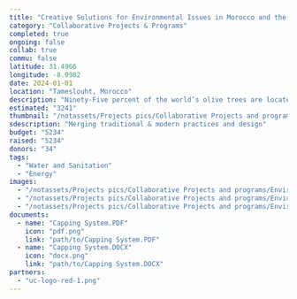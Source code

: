 ```yaml
---
title: "Creative Solutions for Environmental Issues in Morocco and the Mediterranean Region"
category: "Collaborative Projects & Programs"
completed: true
ongoing: false
collab: true
commu: false
latitude: 31.4966
longitude: -8.0982
date: 2024-01-01
location: "Tameslouht, Morocco"
description: "Ninety-Five percent of the world’s olive trees are located in the Mediterranean region. As a result, many municipalities suffer from finding a solution to the wastewater (OWW) produced by olive oil production. The Marrakech-Safi region has additional environmental challenges within the artisanal sector, particularly in Tameslouht. Due to its arid climate, wood is scarce, which forces potters to burn tires to power their kilns. When considering alternative designs for Tameslouht’s pottery sector it is important to consciously merge traditional with modern practice and design. The EnergyXchange case study was the cornerstone of the thesis and the starting point for the development of Tameslouht’s own waste-powered kiln project utilizing methane gas that uses OWW as a substrate for production and solid was  te for combustion."
estimated: "3241"
thumbnail: "/notassets/Projects pics/Collaborative Projects and programs/Environemtal Issues/pic1.webp"
sdescription: "Merging traditional & modern practices and design"
budget: "5234"
raised: "5234"
donors: "34"
tags:
  - "Water and Sanitation"
  - "Energy"
images:
  - "/notassets/Projects pics/Collaborative Projects and programs/Environemtal Issues/pic1.webp"
  - "/notassets/Projects pics/Collaborative Projects and programs/Environemtal Issues/pic2.webp"
  - "/notassets/Projects pics/Collaborative Projects and programs/Environemtal Issues/pic3.webp"
documents:
  - name: "Capping System.PDF"
    icon: "pdf.png"
    link: "path/to/Capping System.PDF"
  - name: "Capping System.DOCX"
    icon: "docx.png"
    link: "path/to/Capping System.DOCX"
partners:
  - "uc-logo-red-1.png"
---
```

